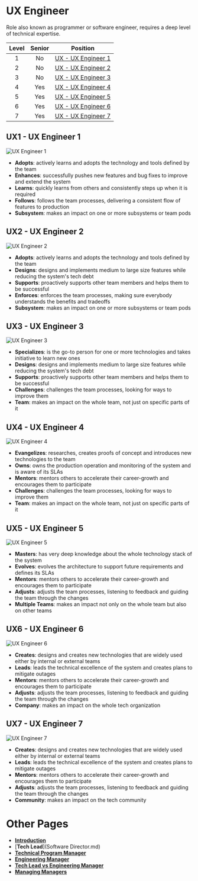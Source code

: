 # UX Engineer

Role also known as programmer or software engineer, requires a deep level of technical expertise.

| Level | Senior | Position |
| :---: | :---: | :---: |
| 1 | No | [UX - UX Engineer 1](#d1---ux-engineer-1) |
| 2 | No | [UX - UX Engineer 2](#d2---ux-engineer-2) |
| 3 | No | [UX - UX Engineer 3](#d3---ux-engineer-3) |
| 4 | Yes | [UX - UX Engineer 4](#d4---ux-engineer-4) |
| 5 | Yes | [UX - UX Engineer 5](#d5---ux-engineer-5) |
| 6 | Yes | [UX - UX Engineer 6](#d6---ux-engineer-6) |
| 7 | Yes | [UX - UX Engineer 7](#d7---ux-engineer-7) |

## UX1 - UX Engineer 1

<picture>
  <source media="(prefers-color-scheme: dark)" srcset="/charts/ux-engineer-1-dark.png">
  <source media="(prefers-color-scheme: light)" srcset="/charts/ux-engineer-1.png">
  <img alt="UX Engineer 1" src="/charts/ux-engineer-1.png">
</picture>

* **Adopts**: actively learns and adopts the technology and tools defined by the team
* **Enhances**: successfully pushes new features and bug fixes to improve and extend the system
* **Learns**: quickly learns from others and consistently steps up when it is required
* **Follows**: follows the team processes, delivering a consistent flow of features to production
* **Subsystem**: makes an impact on one or more subsystems or team pods

## UX2 - UX Engineer 2

<picture>
  <source media="(prefers-color-scheme: dark)" srcset="/charts/ux-engineer-2-dark.png">
  <source media="(prefers-color-scheme: light)" srcset="/charts/ux-engineer-2.png">
  <img alt="UX Engineer 2" src="/charts/ux-engineer-2.png">
</picture>

* **Adopts**: actively learns and adopts the technology and tools defined by the team
* **Designs**: designs and implements medium to large size features while reducing the system's tech debt
* **Supports**: proactively supports other team members and helps them to be successful
* **Enforces**: enforces the team processes, making sure everybody understands the benefits and tradeoffs
* **Subsystem**: makes an impact on one or more subsystems or team pods

## UX3 - UX Engineer 3

<picture>
  <source media="(prefers-color-scheme: dark)" srcset="/charts/ux-engineer-3-dark.png">
  <source media="(prefers-color-scheme: light)" srcset="/charts/ux-engineer-3.png">
  <img alt="UX Engineer 3" src="/charts/ux-engineer-3.png">
</picture>

* **Specializes**: is the go-to person for one or more technologies and takes initiative to learn new ones
* **Designs**: designs and implements medium to large size features while reducing the system's tech debt
* **Supports**: proactively supports other team members and helps them to be successful
* **Challenges**: challenges the team processes, looking for ways to improve them
* **Team**: makes an impact on the whole team, not just on specific parts of it

## UX4 - UX Engineer 4

<picture>
  <source media="(prefers-color-scheme: dark)" srcset="/charts/ux-engineer-4-dark.png">
  <source media="(prefers-color-scheme: light)" srcset="/charts/ux-engineer-4.png">
  <img alt="UX Engineer 4" src="/charts/ux-engineer-4.png">
</picture>

* **Evangelizes**: researches, creates proofs of concept and introduces new technologies to the team
* **Owns**: owns the production operation and monitoring of the system and is aware of its SLAs
* **Mentors**: mentors others to accelerate their career-growth and encourages them to participate
* **Challenges**: challenges the team processes, looking for ways to improve them
* **Team**: makes an impact on the whole team, not just on specific parts of it

## UX5 - UX Engineer 5

<picture>
  <source media="(prefers-color-scheme: dark)" srcset="/charts/ux-engineer-5-dark.png">
  <source media="(prefers-color-scheme: light)" srcset="/charts/ux-engineer-5.png">
  <img alt="UX Engineer 5" src="/charts/ux-engineer-5.png">
</picture>

* **Masters**: has very deep knowledge about the whole technology stack of the system
* **Evolves**: evolves the architecture to support future requirements and defines its SLAs
* **Mentors**: mentors others to accelerate their career-growth and encourages them to participate
* **Adjusts**: adjusts the team processes, listening to feedback and guiding the team through the changes
* **Multiple Teams**: makes an impact not only on the whole team but also on other teams

## UX6 - UX Engineer 6

<picture>
  <source media="(prefers-color-scheme: dark)" srcset="/charts/ux-engineer-6-dark.png">
  <source media="(prefers-color-scheme: light)" srcset="/charts/ux-engineer-6.png">
  <img alt="UX Engineer 6" src="/charts/ux-engineer-6.png">
</picture>

* **Creates**: designs and creates new technologies that are widely used either by internal or external teams
* **Leads**: leads the technical excellence of the system and creates plans to mitigate outages
* **Mentors**: mentors others to accelerate their career-growth and encourages them to participate
* **Adjusts**: adjusts the team processes, listening to feedback and guiding the team through the changes
* **Company**: makes an impact on the whole tech organization

## UX7 - UX Engineer 7

<picture>
  <source media="(prefers-color-scheme: dark)" srcset="/charts/ux-engineer-7-dark.png">
  <source media="(prefers-color-scheme: light)" srcset="/charts/ux-engineer-7.png">
  <img alt="UX Engineer 7" src="/charts/ux-engineer-7.png">
</picture>

* **Creates**: designs and creates new technologies that are widely used either by internal or external teams
* **Leads**: leads the technical excellence of the system and creates plans to mitigate outages
* **Mentors**: mentors others to accelerate their career-growth and encourages them to participate
* **Adjusts**: adjusts the team processes, listening to feedback and guiding the team through the changes
* **Community**: makes an impact on the tech community

# Other Pages

* [**Introduction**](README.md)
* [**Tech Lead**](Software Director.md)
* [**Technical Program Manager**](DeliveryDirector.md)
* [**Engineering Manager**](Engineering-Support.md)
* [**Tech Lead vs Engineering Manager**](TechLead-Engineering-Support.md)
* [**Managing Managers**](Managing-Managers.md)
